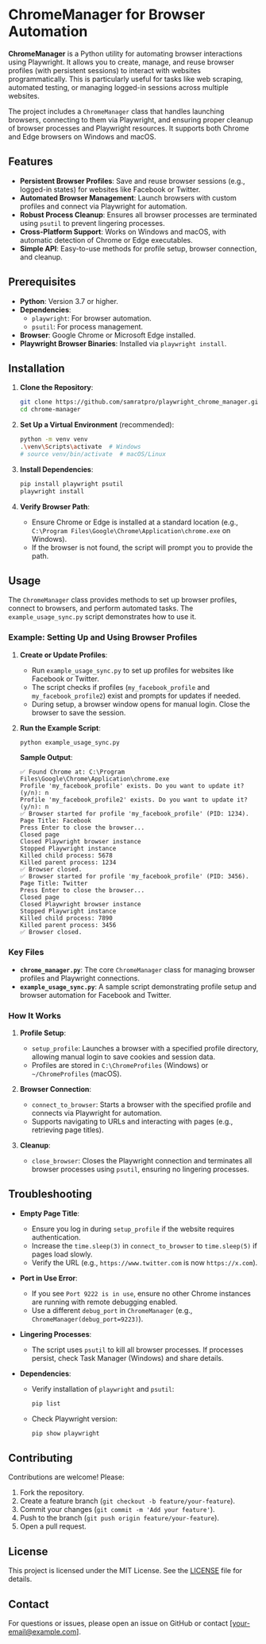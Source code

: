 # ChromeManager for Browser Automation

**ChromeManager** is a Python utility for automating browser interactions using Playwright. It allows you to create, manage, and reuse browser profiles (with persistent sessions) to interact with websites programmatically. This is particularly useful for tasks like web scraping, automated testing, or managing logged-in sessions across multiple websites.

The project includes a `ChromeManager` class that handles launching browsers, connecting to them via Playwright, and ensuring proper cleanup of browser processes and Playwright resources. It supports both Chrome and Edge browsers on Windows and macOS.

## Features
- **Persistent Browser Profiles**: Save and reuse browser sessions (e.g., logged-in states) for websites like Facebook or Twitter.
- **Automated Browser Management**: Launch browsers with custom profiles and connect via Playwright for automation.
- **Robust Process Cleanup**: Ensures all browser processes are terminated using `psutil` to prevent lingering processes.
- **Cross-Platform Support**: Works on Windows and macOS, with automatic detection of Chrome or Edge executables.
- **Simple API**: Easy-to-use methods for profile setup, browser connection, and cleanup.

## Prerequisites
- **Python**: Version 3.7 or higher.
- **Dependencies**:
  - `playwright`: For browser automation.
  - `psutil`: For process management.
- **Browser**: Google Chrome or Microsoft Edge installed.
- **Playwright Browser Binaries**: Installed via `playwright install`.

## Installation
1. **Clone the Repository**:
   ```bash
   git clone https://github.com/samratpro/playwright_chrome_manager.git
   cd chrome-manager
   ```

2. **Set Up a Virtual Environment** (recommended):
   ```bash
   python -m venv venv
   .\venv\Scripts\activate  # Windows
   # source venv/bin/activate  # macOS/Linux
   ```

3. **Install Dependencies**:
   ```bash
   pip install playwright psutil
   playwright install
   ```

4. **Verify Browser Path**:
   - Ensure Chrome or Edge is installed at a standard location (e.g., `C:\Program Files\Google\Chrome\Application\chrome.exe` on Windows).
   - If the browser is not found, the script will prompt you to provide the path.

## Usage
The `ChromeManager` class provides methods to set up browser profiles, connect to browsers, and perform automated tasks. The `example_usage_sync.py` script demonstrates how to use it.

### Example: Setting Up and Using Browser Profiles
1. **Create or Update Profiles**:
   - Run `example_usage_sync.py` to set up profiles for websites like Facebook or Twitter.
   - The script checks if profiles (`my_facebook_profile` and `my_facebook_profile2`) exist and prompts for updates if needed.
   - During setup, a browser window opens for manual login. Close the browser to save the session.

2. **Run the Example Script**:
   ```bash
   python example_usage_sync.py
   ```

   **Sample Output**:
   ```
   ✅ Found Chrome at: C:\Program Files\Google\Chrome\Application\chrome.exe
   Profile 'my_facebook_profile' exists. Do you want to update it? (y/n): n
   Profile 'my_facebook_profile2' exists. Do you want to update it? (y/n): n
   ✅ Browser started for profile 'my_facebook_profile' (PID: 1234).
   Page Title: Facebook
   Press Enter to close the browser...
   Closed page
   Closed Playwright browser instance
   Stopped Playwright instance
   Killed child process: 5678
   Killed parent process: 1234
   ✅ Browser closed.
   ✅ Browser started for profile 'my_facebook_profile' (PID: 3456).
   Page Title: Twitter
   Press Enter to close the browser...
   Closed page
   Closed Playwright browser instance
   Stopped Playwright instance
   Killed child process: 7890
   Killed parent process: 3456
   ✅ Browser closed.
   ```

### Key Files
- **`chrome_manager.py`**: The core `ChromeManager` class for managing browser profiles and Playwright connections.
- **`example_usage_sync.py`**: A sample script demonstrating profile setup and browser automation for Facebook and Twitter.

### How It Works
1. **Profile Setup**:
   - `setup_profile`: Launches a browser with a specified profile directory, allowing manual login to save cookies and session data.
   - Profiles are stored in `C:\ChromeProfiles` (Windows) or `~/ChromeProfiles` (macOS).

2. **Browser Connection**:
   - `connect_to_browser`: Starts a browser with the specified profile and connects via Playwright for automation.
   - Supports navigating to URLs and interacting with pages (e.g., retrieving page titles).

3. **Cleanup**:
   - `close_browser`: Closes the Playwright connection and terminates all browser processes using `psutil`, ensuring no lingering processes.

## Troubleshooting
- **Empty Page Title**:
  - Ensure you log in during `setup_profile` if the website requires authentication.
  - Increase the `time.sleep(3)` in `connect_to_browser` to `time.sleep(5)` if pages load slowly.
  - Verify the URL (e.g., `https://www.twitter.com` is now `https://x.com`).

- **Port in Use Error**:
  - If you see `Port 9222 is in use`, ensure no other Chrome instances are running with remote debugging enabled.
  - Use a different `debug_port` in `ChromeManager` (e.g., `ChromeManager(debug_port=9223)`).

- **Lingering Processes**:
  - The script uses `psutil` to kill all browser processes. If processes persist, check Task Manager (Windows) and share details.

- **Dependencies**:
  - Verify installation of `playwright` and `psutil`:
    ```bash
    pip list
    ```
  - Check Playwright version:
    ```bash
    pip show playwright
    ```

## Contributing
Contributions are welcome! Please:
1. Fork the repository.
2. Create a feature branch (`git checkout -b feature/your-feature`).
3. Commit your changes (`git commit -m 'Add your feature'`).
4. Push to the branch (`git push origin feature/your-feature`).
5. Open a pull request.

## License
This project is licensed under the MIT License. See the [LICENSE](LICENSE) file for details.

## Contact
For questions or issues, please open an issue on GitHub or contact [your-email@example.com].
